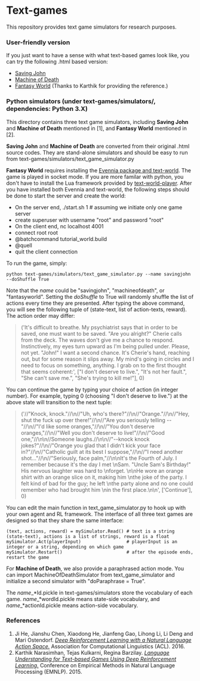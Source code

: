 # Text-games
This repository provides text game simulators for research purposes.

### User-friendly version
If you just want to have a sense with what text-based games look like, you can try the following .html based version:
 - [Saving John](http://www.ifarchive.org/if-archive/games/competition2013/web/savingjohn/Saving%20John.html)
 - [Machine of Death](http://www.ifarchive.org/if-archive/games/competition2013/web/machineofdeath/MachineOfDeath.html)
 - [Fantasy World](http://horizondark.com:8000/webclient/) (Thanks to Karthik for providing the reference.)

### Python simulators (under text-games/simulators/, dependencies: Python 3.X)
This directory contains three text game simulators, including **Saving John** and **Machine of Death** mentioned in [1], and **Fantasy World** mentioned in [2].

**Saving John** and **Machine of Death** are converted from their original .html source codes. They are stand-alone simulators and should be easy to run from text-games/simulators/text_game_simulator.py

**Fantasy World** requires installing the [Evennia package and text-world](https://github.com/mrkulk/text-world). The game is played in socket mode. If you are more familar with python, you don't have to install the Lua framework provided by [text-world-player](https://github.com/karthikncode/text-world-player). After you have installed both Evennia and text-world, the following steps should be done to start the server and create the world:
 - On the server end, ./start.sh 1 # assuming we initiate only one game server
 - create superuser with username "root" and password "root"
 - On the client end, nc localhost 4001
 - connect root root
 - @batchcommand tutorial_world.build
 - @quell
 - quit the client connection

To run the game, simply:
```
python text-games/simulators/text_game_simulator.py --name savingjohn --doShuffle True
```
Note that the _name_ could be "savingjohn", "machineofdeath", or "fantasyworld". Setting the _doShuffle_ to True will randomly shuffle the list of actions every time they are presented. After typing the above command, you will see the following tuple of (state-text, list of action-texts, reward). The action order may differ:

>('It\'s difficult to breathe.     My psychiatrist says that in order to be saved, one must want to be saved. "Are you alright?" Cherie calls from the deck. The waves don\'t give me a chance to respond. Instinctively,  my eyes turn upward as I\'m being pulled under. Please, not yet. "John!"  I want a second chance. It\'s Cherie\'s hand, reaching out, but for some reason it slips  away. My mind\'s going in circles and I need to focus on  something, anything. I grab on to the first thought that  seems coherent:', ["I don't deserve to live.", "It's not her fault.", "She can't save me.", "She's trying to kill me!"], 0)

You can continue the game by typing your choice of action (in integer number). For example, typing 0 (choosing "I don't deserve to live.") at the above state will transition to the next tuple:

>('//"Knock, knock."//\\n//"Uh, who\'s there?"//\\n//"Orange."//\\n//"Hey, shut the fuck up over there!"//\\n//"Are you seriously telling --"//\\n//"I\'d like some oranges,"//\\n//"You don\'t deserve oranges,"//\\n//"Well you don\'t deserve to live!"//\\n//"Good one,"//\\n\\n//Someone laughs.//\\n\\n//"--knock knock jokes?"//\\n//"Orange you glad that I didn\'t kick your face in?"//\\n//"Catholic guilt at its best I suppose,"//\\n//"I need another shot..."//\\n//"Seriously, face palm,"//\\n\\nIt\'s the Fourth of July. I remember because it\'s the day I met \\nSam. "Uncle Sam\'s Birthday!" His nervous laughter was hard to \\nforget. \\n\\nHe wore an orange shirt with an orange slice on it, making him \\nthe joke of the party. I felt kind of bad for the guy; he left \\nthe party alone and no one could remember who had brought him \\nin the first place.\\n\\n', ['Continue'], 0)

You can edit the main function in text_game_simulator.py to hook up with your own agent and RL framework. The interface of all three text games are designed so that they share the same interface:
```
(text, actions, reward) = mySimulator.Read() # text is a string (state-text), actions is a list of strings, reward is a float
mySimulator.Act(playerInput)                 # playerInput is an integer or a string, depending on which game
mySimulator.Restart()                        # after the episode ends, restart the game
```

For **Machine of Death**, we also provide a paraphrased action mode. You can import MachineOfDeathSimulator from text_game_simulator and initialize a second simulator with "doParaphrase = True".

The _name_\_\*Id.pickle in text-games/simulators store the vocabulary of each game. _name_\_\*wordId.pickle means state-side vocabulary, and _name_\_\*actionId.pickle means action-side vocabulary.

### References
1. Ji He, Jianshu Chen, Xiaodong He, Jianfeng Gao, Lihong Li, Li Deng and Mari Ostendorf. [_Deep Reinforcement Learning with a Natural Language Action Space._](http://arxiv.org/abs/1511.04636) Association for Computational Linguistics (ACL). 2016.
2. Karthik Narasimhan, Tejas Kulkarni, Regina Barzilay. [_Language Understanding for Text-based Games Using Deep Reinforcement Learning._](http://aclweb.org/anthology/D/D15/D15-1001.pdf) Conference on Empirical Methods in Natural Language Processing (EMNLP). 2015.
